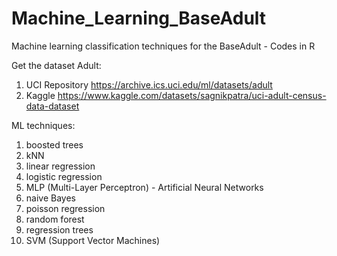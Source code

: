 # Machine_Learning_BaseAdult
Machine learning classification techniques for the BaseAdult - Codes in R

Get the dataset Adult:
1) UCI Repository https://archive.ics.uci.edu/ml/datasets/adult
2) Kaggle https://www.kaggle.com/datasets/sagnikpatra/uci-adult-census-data-dataset

ML techniques:
1) boosted trees
2) kNN
3) linear regression
4) logistic regression
5) MLP (Multi-Layer Perceptron) - Artificial Neural Networks
6) naive Bayes
7) poisson regression
8) random forest
9) regression trees
10) SVM (Support Vector Machines)
